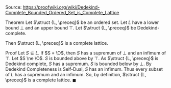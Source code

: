 # 

Source: https://proofwiki.org/wiki/Dedekind-Complete_Bounded_Ordered_Set_is_Complete_Lattice

Theorem
Let $\struct {L, \preceq}$ be an ordered set.
Let $L$ have a lower bound $\bot$ and an upper bound $\top$.
Let $\struct {L, \preceq}$ be Dedekind-complete.

Then $\struct {L, \preceq}$ is a complete lattice.


Proof
Let $S \subseteq L$.
If $S = \O$, then $S$ has a supremum of $\bot$ and an infimum of $\top$.
Let $S \ne \O$.
$S$ is bounded above by $\top$.
As $\struct {L, \preceq}$ is Dedekind complete, $S$ has a supremum.
$S$ is bounded below by $\bot$.
By Dedekind Completeness is Self-Dual, $S$ has an infimum.
Thus every subset of $L$ has a supremum and an infimum.
So, by definition, $\struct {L, \preceq}$ is a complete lattice.
$\blacksquare$





